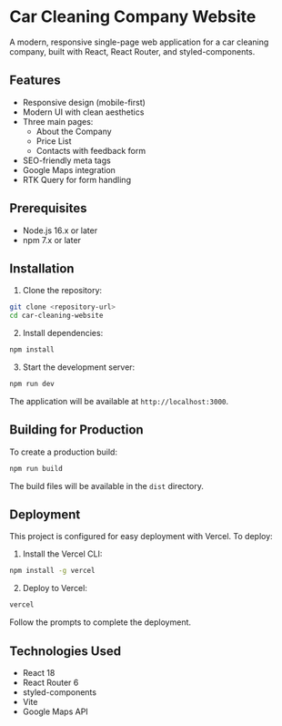 # Car Cleaning Company Website

A modern, responsive single-page web application for a car cleaning company, built with React, React Router, and styled-components.

## Features

- Responsive design (mobile-first)
- Modern UI with clean aesthetics
- Three main pages:
  - About the Company
  - Price List
  - Contacts with feedback form
- SEO-friendly meta tags
- Google Maps integration
- RTK Query for form handling

## Prerequisites

- Node.js 16.x or later
- npm 7.x or later

## Installation

1. Clone the repository:
```bash
git clone <repository-url>
cd car-cleaning-website
```

2. Install dependencies:
```bash
npm install
```

3. Start the development server:
```bash
npm run dev
```

The application will be available at `http://localhost:3000`.

## Building for Production

To create a production build:

```bash
npm run build
```

The build files will be available in the `dist` directory.

## Deployment

This project is configured for easy deployment with Vercel. To deploy:

1. Install the Vercel CLI:
```bash
npm install -g vercel
```

2. Deploy to Vercel:
```bash
vercel
```

Follow the prompts to complete the deployment.


## Technologies Used

- React 18
- React Router 6
- styled-components
- Vite
- Google Maps API